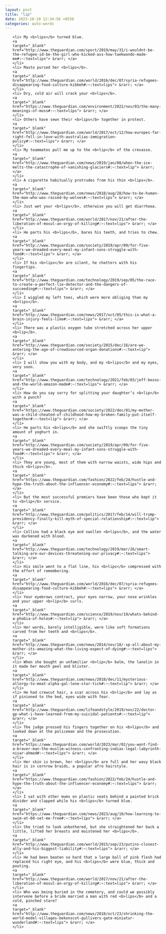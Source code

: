 ```yaml
---
layout: post
title: "lip"
date: 2023-10-10 12:34:56 +0530
categories: auto-words
---
```

<ol>

    <li> My <b>lips</b> turned blue.
    <a 
    target="_blank" 
    href="http://www.theguardian.com/sport/2019/may/31/i-wouldnt-be-the-refugee-id-be-the-girl-who-kicked-ass-how-taekwondo-made-me#:~:text=lips"> &rarr; </a>
    </li>
    <li> Masto pursed her <b>lips</b>.
    <a 
    target="_blank" 
    href="http://www.theguardian.com/world/2016/dec/07/syria-refugees-disappearing-food-culture-kibbeh#:~:text=lips"> &rarr; </a>
    </li>
    <li> Dry, cold air will crack your <b>lips</b>.
    <a 
    target="_blank" 
    href="https://www.theguardian.com/environment/2022/nov/03/the-many-meanings-of-moss#:~:text=lips"> &rarr; </a>
    </li>
    <li> Others have sewn their <b>lips</b> together in protest.
    <a 
    target="_blank" 
    href="http://www.theguardian.com/world/2017/oct/12/how-europes-far-right-fell-in-love-with-australias-immigration-policy#:~:text=lips"> &rarr; </a>
    </li>
    <li> My teammates pull me up to the <b>lip</b> of the crevasse.
    <a 
    target="_blank" 
    href="http://www.theguardian.com/news/2019/jan/08/when-the-ice-melts-the-catastrophe-of-vanishing-glaciers#:~:text=lip"> &rarr; </a>
    </li>
    <li> A cigarette habitually protrudes from his thin <b>lips</b>.
    <a 
    target="_blank" 
    href="http://www.theguardian.com/news/2018/aug/28/how-to-be-human-the-man-who-was-raised-by-wolves#:~:text=lips"> &rarr; </a>
    </li>
    <li> Just wet your <b>lips</b>, otherwise you will get diarrhoea.
    <a 
    target="_blank" 
    href="http://www.theguardian.com/world/2017/nov/21/after-the-liberation-of-mosul-an-orgy-of-killing#:~:text=lips"> &rarr; </a>
    </li>
    <li> He parts his <b>lips</b>, bares his teeth, and tries to chew.
    <a 
    target="_blank" 
    href="http://www.theguardian.com/society/2019/apr/09/for-five-years-we-dreaded-every-meal-my-infant-sons-struggle-with-food#:~:text=lips"> &rarr; </a>
    </li>
    <li> If his <b>lips</b> are silent, he chatters with his fingertips.
    <a 
    target="_blank" 
    href="http://www.theguardian.com/technology/2019/sep/05/the-race-to-create-a-perfect-lie-detector-and-the-dangers-of-succeeding#:~:text=lips"> &rarr; </a>
    </li>
    <li> I wiggled my left toes, which were more obliging than my <b>lips</b>.
    <a 
    target="_blank" 
    href="http://www.theguardian.com/news/2017/oct/05/this-is-what-a-brain-injury-feels-like#:~:text=lips"> &rarr; </a>
    </li>
    <li> There was a plastic oxygen tube stretched across her upper <b>lip</b>.
    <a 
    target="_blank" 
    href="http://www.theguardian.com/society/2015/dec/16/are-we-entering-the-age-of-crowdsourced-organ-donations#:~:text=lip"> &rarr; </a>
    </li>
    <li> I will show you with my body, and my <b>lips</b> and my eyes, very soon.
    <a 
    target="_blank" 
    href="http://www.theguardian.com/technology/2021/feb/03/jeff-bezos-and-the-world-amazon-made#:~:text=lips"> &rarr; </a>
    </li>
    <li> How do you say sorry for splitting your daughter’s <b>lip</b> with a punch?
    <a 
    target="_blank" 
    href="https://www.theguardian.com/society/2022/dec/01/my-mother-was-a-child-cheated-of-childhood-how-my-broken-family-put-itself-together#:~:text=lip"> &rarr; </a>
    </li>
    <li> He parts his <b>lips</b> and she swiftly scoops the tiny amount of yoghurt in.
    <a 
    target="_blank" 
    href="http://www.theguardian.com/society/2019/apr/09/for-five-years-we-dreaded-every-meal-my-infant-sons-struggle-with-food#:~:text=lips"> &rarr; </a>
    </li>
    <li> They are young, most of them with narrow waists, wide hips and thick <b>lips</b>.
    <a 
    target="_blank" 
    href="https://www.theguardian.com/fashion/2022/feb/24/hustle-and-hype-the-truth-about-the-influencer-economy#:~:text=lips"> &rarr; </a>
    </li>
    <li> But the most successful premiers have been those who kept it to <b>lip</b> service.
    <a 
    target="_blank" 
    href="http://www.theguardian.com/politics/2017/feb/14/will-trump-presidency-finally-kill-myth-of-special-relationship#:~:text=lip"> &rarr; </a>
    </li>
    <li> Collins had a black eye and swollen <b>lips</b>, and the water was darkened with blood.
    <a 
    target="_blank" 
    href="http://www.theguardian.com/technology/2019/mar/26/smart-talking-are-our-devices-threatening-our-privacy#:~:text=lips"> &rarr; </a>
    </li>
    <li> His smile went to a flat line, his <b>lips</b> compressed with the effort of remembering.
    <a 
    target="_blank" 
    href="http://www.theguardian.com/world/2016/dec/07/syria-refugees-disappearing-food-culture-kibbeh#:~:text=lips"> &rarr; </a>
    </li>
    <li> Your eyebrows contract, your eyes narrow, your nose wrinkles and your upper <b>lip</b> curls.
    <a 
    target="_blank" 
    href="http://www.theguardian.com/science/2019/nov/19/whats-behind-a-phobia-of-holes#:~:text=lip"> &rarr; </a>
    </li>
    <li> Her words, barely intelligible, were like soft formations carved from her teeth and <b>lips</b>.
    <a 
    target="_blank" 
    href="http://www.theguardian.com/news/2014/nov/18/-sp-all-about-my-mother-its-amazing-what-the-living-expect-of-dying#:~:text=lips"> &rarr; </a>
    </li>
    <li> When she bought an unfamiliar <b>lip</b> balm, the lanolin in it made her mouth peel and blister.
    <a 
    target="_blank" 
    href="http://www.theguardian.com/news/2018/dec/11/mysterious-allergy-to-meat-alpha-gal-lone-star-tick#:~:text=lip"> &rarr; </a>
    </li>
    <li> He had crewcut hair, a scar across his <b>lip</b> and lay as if pinioned to the bed, eyes wide with fear.
    <a 
    target="_blank" 
    href="http://www.theguardian.com/lifeandstyle/2019/nov/22/doctor-gp-what-i-have-learned-from-my-suicidal-patients#:~:text=lip"> &rarr; </a>
    </li>
    <li> The judge pressed his fingers together on his <b>lips</b> and looked down at the policeman and the prosecution.
    <a 
    target="_blank" 
    href="https://www.theguardian.com/world/2023/mar/02/you-wont-find-a-braver-man-the-muslim-witness-confronting-indias-legal-labyrinth-nisar-ahmed#:~:text=lips"> &rarr; </a>
    </li>
    <li> Her skin is brown, her <b>lips</b> are full and her wavy black hair is in cornrow braids, a popular afro hairstyle.
    <a 
    target="_blank" 
    href="https://www.theguardian.com/fashion/2022/feb/24/hustle-and-hype-the-truth-about-the-influencer-economy#:~:text=lips"> &rarr; </a>
    </li>
    <li> I sat with other mums on plastic seats behind a painted brick divider and clapped while his <b>lips</b> turned blue.
    <a 
    target="_blank" 
    href="https://www.theguardian.com/news/2023/aug/10/how-learning-to-swim-at-60-set-me-free#:~:text=lips"> &rarr; </a>
    </li>
    <li> She tried to look unbothered, but she straightened her back a little, lifted her breasts and moistened her <b>lips</b>.
    <a 
    target="_blank" 
    href="http://www.theguardian.com/world/2015/sep/23/putins-closest-ally-and-his-biggest-liability#:~:text=lips"> &rarr; </a>
    </li>
    <li> He had been beaten so hard that a large ball of pink flesh had replaced his right eye, and his <b>lips</b> were blue, thick and pouting.
    <a 
    target="_blank" 
    href="http://www.theguardian.com/world/2017/nov/21/after-the-liberation-of-mosul-an-orgy-of-killing#:~:text=lips"> &rarr; </a>
    </li>
    <li> Who was being buried in the cemetery, and could we possibly intervene before a bride married a man with red <b>lips</b> and a cold, pinched stare?
    <a 
    target="_blank" 
    href="http://www.theguardian.com/news/2018/oct/23/shrinking-the-world-model-villages-bekonscot-gullivers-gate-miniatur-wunderland#:~:text=lips"> &rarr; </a>
    </li>